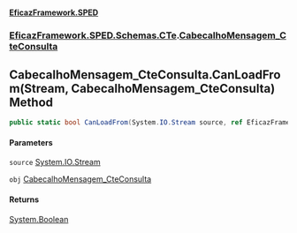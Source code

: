 #### [EficazFramework.SPED](EficazFrameworkSPED.md 'EficazFramework SPED')
### [EficazFramework.SPED.Schemas.CTe](EficazFramework.SPED.Schemas.CTe.md 'EficazFramework.SPED.Schemas.CTe').[CabecalhoMensagem_CteConsulta](EficazFramework.SPED.Schemas.CTe/CabecalhoMensagem_CteConsulta.md 'EficazFramework.SPED.Schemas.CTe.CabecalhoMensagem_CteConsulta')

## CabecalhoMensagem_CteConsulta.CanLoadFrom(Stream, CabecalhoMensagem_CteConsulta) Method

```csharp
public static bool CanLoadFrom(System.IO.Stream source, ref EficazFramework.SPED.Schemas.CTe.CabecalhoMensagem_CteConsulta obj);
```
#### Parameters

<a name='EficazFramework.SPED.Schemas.CTe.CabecalhoMensagem_CteConsulta.CanLoadFrom(System.IO.Stream,EficazFramework.SPED.Schemas.CTe.CabecalhoMensagem_CteConsulta).source'></a>

`source` [System.IO.Stream](https://docs.microsoft.com/en-us/dotnet/api/System.IO.Stream 'System.IO.Stream')

<a name='EficazFramework.SPED.Schemas.CTe.CabecalhoMensagem_CteConsulta.CanLoadFrom(System.IO.Stream,EficazFramework.SPED.Schemas.CTe.CabecalhoMensagem_CteConsulta).obj'></a>

`obj` [CabecalhoMensagem_CteConsulta](EficazFramework.SPED.Schemas.CTe/CabecalhoMensagem_CteConsulta.md 'EficazFramework.SPED.Schemas.CTe.CabecalhoMensagem_CteConsulta')

#### Returns
[System.Boolean](https://docs.microsoft.com/en-us/dotnet/api/System.Boolean 'System.Boolean')